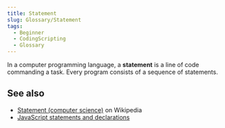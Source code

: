 ```yaml
---
title: Statement
slug: Glossary/Statement
tags:
  - Beginner
  - CodingScripting
  - Glossary
---
```


In a computer programming language, a **statement** is a line of code commanding a task. Every program consists of a sequence of statements.

## See also

- [Statement (computer science)](<https://en.wikipedia.org/wiki/Statement_(computer_science)>) on Wikipedia
- [JavaScript statements and declarations](/en-US/docs/Web/JavaScript/Reference/Statements)
